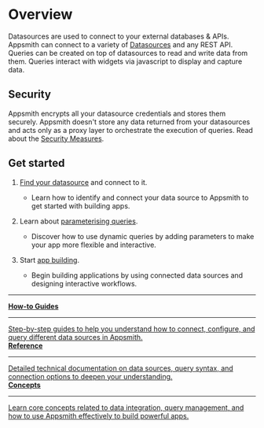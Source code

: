 # Overview

Datasources are used to connect to your external databases & APIs. Appsmith can connect to a variety of [Datasources](/connect-data/reference) and any REST API. Queries can be created on top of datasources to read and write data from them. Queries interact with widgets via javascript to display and capture data.

## Security

Appsmith encrypts all your datasource credentials and stores them securely. Appsmith doesn't store any data returned from your datasources and acts only as a proxy layer to orchestrate the execution of queries. Read about the [Security Measures](/product/security#security-measures-within-appsmith).

## Get started

1. [Find your datasource](/connect-data/reference) and connect to it.
   - Learn how to identify and connect your data source to Appsmith to get started with building apps.

2. Learn about [parameterising queries](/connect-data/concepts/dynamic-queries).
   - Discover how to use dynamic queries by adding parameters to make your app more flexible and interactive.

3. Start [app building](/build-apps/overview).
   - Begin building applications by using connected data sources and designing interactive workflows.

---

<div className="containerGridSampleApp">
   <a className="containerAnchor containerColumnSampleApp columnGrid column-one" href="/connect-data/how-to-guides">
      <div className="containerHead">
         <div className="containerHeading">
            <b>How-to Guides</b>
         </div>
      </div>
      <hr className="gradient-hr" />
      <div className="containerDescription">
         Step-by-step guides to help you understand how to connect, configure, and query different data sources in Appsmith.
      </div>
   </a>

   <a className="containerAnchor containerColumnSampleApp columnGrid column-two" href="/connect-data/reference">
      <div className="containerHead">
         <div className="containerHeading">
            <b>Reference</b>
         </div>
      </div>
      <hr className="gradient-hr" />
      <div className="containerDescription">
         Detailed technical documentation on data sources, query syntax, and connection options to deepen your understanding.
      </div>
   </a>
</div>

<div className="containerGridSampleApp">
   <a className="containerAnchor containerColumnSampleApp columnGrid column-one" href="/connect-data/concepts">
      <div className="containerHead">
         <div className="containerHeading">
            <b>Concepts</b>
         </div>
      </div>
      <hr className="gradient-hr" />
      <div className="containerDescription">
         Learn core concepts related to data integration, query management, and how to use Appsmith effectively to build powerful apps.
      </div>
   </a>
</div>